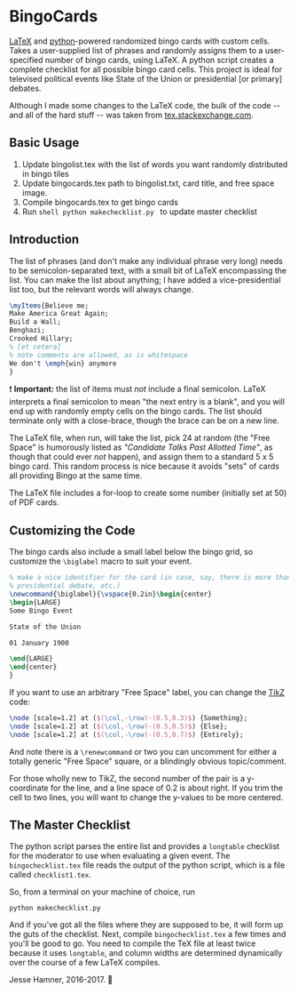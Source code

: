 # BingoCards
[LaTeX](http://tug.org/) and [python](http://www.python.org)-powered randomized bingo cards with custom cells. 
Takes a user-supplied list of phrases and randomly assigns them to a user-specified number of bingo cards, using LaTeX. 
A python script creates a complete checklist for all possible bingo card cells. 
This project is ideal for televised political events like State of the Union or presidential [or primary] debates.

Although I made some changes to the LaTeX code, the bulk of the code -- and all of the hard stuff -- 
was taken from [tex.stackexchange.com](http://tex.stackexchange.com/questions/63357/automatically-generated-bingo-cards).

## Basic Usage
1. Update bingolist.tex with the list of words you want randomly distributed in bingo tiles
2. Update bingocards.tex path to bingolist.txt, card title, and free space image.
3. Compile bingocards.tex to get bingo cards
4. Run ```shell
       python makechecklist.py
       ```
       to update master checklist

## Introduction

The list of phrases (and don't make any individual phrase very long) 
needs to be semicolon-separated text, with a small bit of LaTeX 
encompassing the list. You can make the list about anything; I have
added a vice-presidential list too, but the relevant words will always
change.

```LaTeX
\myItems{Believe me;
Make America Great Again;
Build a Wall;
Benghazi;
Crooked Hillary;
% [et cetera]
% note comments are allowed, as is whitespace
We don't \emph{win} anymore
}
```

:exclamation: **Important:** the list of items must _not_ include a final semicolon.
 LaTeX interprets a final semicolon to mean "the next entry is a blank", 
 and you will end up with randomly empty cells on the bingo cards.
The list should terminate only with a close-brace, though the brace can be on a new line.

The LaTeX file, when run, will take the list, pick 24 at random 
(the "Free Space" is humorously listed as _"Candidate Talks Past Allotted Time"_, 
as though that could ever _not_ happen), and assign them to a 
standard 5 x 5 bingo card. This random process is nice because it avoids 
"sets" of cards all providing Bingo at the same time. 

The LaTeX file includes a for-loop to create some number (initially set at 50) of PDF cards. 

## Customizing the Code

The bingo cards also include a small label below the bingo grid, so customize the ```\biglabel``` macro to suit your event.

```LaTeX
% make a nice identifier for the card (in case, say, there is more than one
% presidential debate, etc.)
\newcommand{\biglabel}{\vspace{0.2in}\begin{center}
\begin{LARGE}
Some Bingo Event

State of the Union

01 January 1900

\end{LARGE}
\end{center}
}
```

If you want to use an arbitrary "Free Space" label, you can change the 
[TikZ](https://en.wikipedia.org/wiki/PGF/TikZ) code:

```LaTeX
\node [scale=1.2] at ($(\col,-\row)-(0.5,0.3)$) {Something};
\node [scale=1.2] at ($(\col,-\row)-(0.5,0.5)$) {Else};
\node [scale=1.2] at ($(\col,-\row)-(0.5,0.7)$) {Entirely};
```

And note there is a `\renewcommand` or two you can uncomment for either a 
totally generic "Free Space" square, or a blindingly obvious topic/comment.

For those wholly new to TikZ, the second number of the pair is a y-coordinate 
for the line, and a line space of 0.2 is about right.
If you trim the cell to two lines, you will want to change the y-values 
to be more centered. 

## The Master Checklist

The python script parses the entire list and provides a ```longtable``` 
checklist for the moderator to use when evaluating a given event. 
The ```bingochecklist.tex``` file reads the output of the python script, 
which is a file called ```checklist1.tex```.

So, from a terminal on your machine of choice, run 

```shell
python makechecklist.py
```

And if you've got all the files where they are supposed to be, it will 
form up the guts of the checklist. 
Next, compile ```bingochecklist.tex``` a few times and you'll be good to go. 
You need to compile the TeX file at least twice because it uses 
```longtable```, and column widths are determined dynamically over 
the course of a few LaTeX compiles. 

Jesse Hamner, 2016-2017. :rocket:
